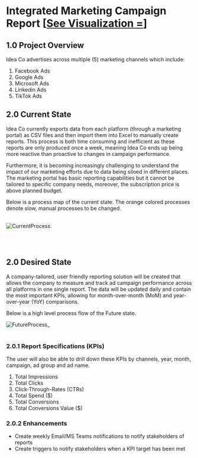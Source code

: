 # Integrated Marketing Campaign Report [<a href="https://app.powerbi.com/view?r=eyJrIjoiMmU5YjY3YzQtMTI3YS00MjI5LWI2MmMtYmFiZWRlMGJhOWMwIiwidCI6ImM5ZmRhYmU1LTllZWQtNDY1ZC1hY2RmLWMyMjc2YzEyYTBjNiJ9">See Visualization =</a>]

## 1.0 Project Overview
Idea Co advertises across multiple (5) marketing channels which include:
1.	Facebook Ads
2.	Google Ads
3.	Microsoft Ads
4.	Linkedin Ads
5.	TikTok Ads

## 2.0 Current State
Idea Co currently exports data from each platform (through a marketing portal) as CSV files and then import them into Excel to manually create reports. This process is both time consuming and inefficient as these reports are only produced once a week, meaning Idea Co ends up being more reactive than proactive to changes in campaign performance.
<p>Furthermore, it is becoming increasingly challenging to understand the impact of our marketing efforts due to data being siloed in different places.
The marketing portal has basic reporting capabilities but it cannot be tailored to specific company needs, moreover, the subscription price is above planned budget.
<p> Below is a process map of the current state. The orange colored processes denote slow, manual processes to be changed.
<br>
<br>

![CurrentProcess](https://github.com/omari20/marketing_campaign_integrated_report/assets/74761870/77f77af9-f587-4cdd-b1e3-f392c86c7651)


<br>
<br>

## 2.0 Desired State
A company-tailored, user friendly reporting solution will be created that allows the company to measure and track ad campaign performance across all platforms in one single report. The data will be updated daily and contain the most important KPIs, allowing for month-over-month (MoM) and year-over-year (YoY) comparisons.
<p>Below is a high level process flow of the Future state. 
<br>

![FutureProcess_](https://github.com/omari20/marketing_campaign_integrated_report/assets/74761870/1e7c54b6-0df7-4b81-a461-c7ce293914e7)
<br>
<br>
### 2.0.1 Report Specifications (KPIs)
The user will also be able to drill down these KPIs by channels, year, month, campaign, ad group and ad name.
1. Total Impressions
2. Total Clicks
3. Click-Through-Rates (CTRs)
4. Total Spend ($)
5. Total Conversions
6. Total Conversions Value ($)

### 2.0.2 Enhancements
- Create weekly Email/MS Teams notifications to notify stakeholders of reports
- Create triggers to notify stakeholders when a KPI target has been met 

